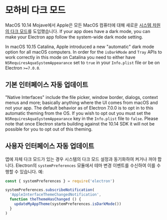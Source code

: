 # 모하비 다크 모드

MacOS 10.14 Mojave에서 Apple은 모든 MacOS 컴퓨터에 대해 새로운 [시스템 차원의 다크 모드](https://developer.apple.com/design/human-interface-guidelines/macos/visual-design/dark-mode/)를 도입했습니다. If your app does have a dark mode, you can make your Electron app follow the system-wide dark mode setting.

In macOS 10.15 Catalina, Apple introduced a new "automatic" dark mode option for all macOS computers. In order for the `isDarkMode` and `Tray` APIs to work correctly in this mode on Catalina you need to either have `NSRequiresAquaSystemAppearance` set to `true` in your `Info.plist` file or be on Electron `>=7.0.0`.

## 기본 인터페이스 자동 업데이트

"Native Interfaces" include the file picker, window border, dialogs, context menus and more; basically anything where the UI comes from macOS and not your app. The default behavior as of Electron 7.0.0 is to opt in to this automatic theming from the OS. If you wish to opt out you must set the `NSRequiresAquaSystemAppearance` key in the `Info.plist` file to `false`. Please note that once Electron starts building against the 10.14 SDK it will not be possible for you to opt out of this theming.

## 사용자 인터페이스 자동 업데이트

앱에 자체 다크 모드가 있는 경우 시스템의 다크 모드 설정과 동기화하여 켜거나 꺼야 합니다. Electron의 `systemPreferences` 모듈에서 테마 변경 이벤트를 수신하여 이를 수행할 수 있습니다. 예:

```js
const { systemPreferences } = require('electron')

systemPreferences.subscribeNotification(
  'AppleInterfaceThemeChangedNotification',
  function theThemeHasChanged () {
    updateMyAppTheme(systemPreferences.isDarkMode())
  }
)
```